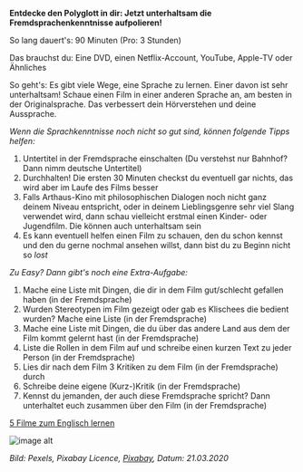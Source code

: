 **Entdecke den Polyglott in dir: Jetzt unterhaltsam die Fremdsprachenkenntnisse aufpolieren!**

So lang dauert's: 90 Minuten (Pro: 3 Stunden)

Das brauchst du: Eine DVD, einen Netflix-Account, YouTube, Apple-TV oder Ähnliches

So geht's: Es gibt viele Wege, eine Sprache zu lernen. Einer davon ist sehr unterhaltsam! Schaue einen Film in einer anderen Sprache an, am besten in der Originalsprache. Das verbessert dein Hörverstehen und deine Aussprache. 

*Wenn die Sprachkenntnisse noch nicht so gut sind, können folgende Tipps helfen:*
1. Untertitel in der Fremdsprache einschalten (Du verstehst nur Bahnhof? Dann nimm deutsche Untertitel)
1. Durchhalten! Die ersten 30 Minuten checkst du eventuell gar nichts, das wird aber im Laufe des Films besser 
1. Falls Arthaus-Kino mit philosophischen Dialogen noch nicht ganz deinem Niveau entspricht, oder in deinem Lieblingsgenre sehr viel Slang verwendet wird, dann schau vielleicht erstmal einen Kinder- oder Jugendfilm. Die können auch unterhaltsam sein
1. Es kann eventuell helfen einen Film zu schauen, den du schon kennst und den du gerne nochmal ansehen willst, dann bist du zu Beginn nicht so *lost*

*Zu Easy? Dann gibt's noch eine Extra-Aufgabe:* 
1. Mache eine Liste mit Dingen, die dir in dem Film gut/schlecht gefallen haben (in der Fremdsprache)
1. Wurden Stereotypen im Film gezeigt oder gab es Klischees die bedient wurden? Mache eine Liste (in der Fremdsprache)
1. Mache eine Liste mit Dingen, die du über das andere Land aus dem der Film kommt gelernt hast (in der Fremdsprache)
1. Liste die Rollen in dem Film auf und schreibe einen kurzen Text zu jeder Person (in der Fremdsprache)
1. Lies dir nach dem Film 3 Kritiken zu dem Film (in der Fremdsprache) durch
1. Schreibe deine eigene (Kurz-)Kritik (in der Fremdsprache)
1. Kennst du jemanden, der auch diese Fremdsprache spricht? Dann unterhaltet euch zusammen über den Film (in der Fremdsprache)

[5 Filme zum Englisch lernen](https://abi.unicum.de/schule-a-z/lernen/die-5-besten-filme-zum-englischlernen) 

![image alt](https://cdn.pixabay.com/photo/2016/11/29/07/29/art-1868101_1280.jpg)

*Bild: Pexels, Pixabay Licence, [Pixabay](https://pixabay.com/photos/art-business-calligraphy-1868101/), Datum: 21.03.2020*

